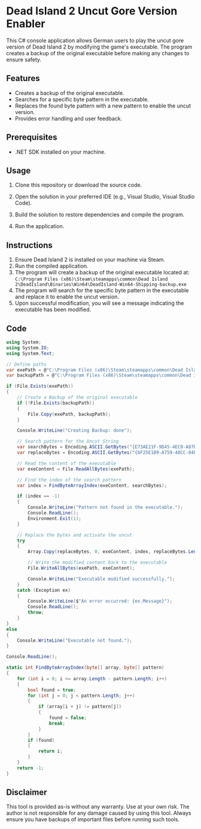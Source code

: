 ﻿# Dead Island 2 Uncut Gore Version Enabler

This C# console application allows German users to play the uncut gore version of Dead Island 2 by modifying the game's executable. The program creates a backup of the original executable before making any changes to ensure safety.

## Features

- Creates a backup of the original executable.
- Searches for a specific byte pattern in the executable.
- Replaces the found byte pattern with a new pattern to enable the uncut version.
- Provides error handling and user feedback.

## Prerequisites

- .NET SDK installed on your machine.

## Usage

1. Clone this repository or download the source code.

2. Open the solution in your preferred IDE (e.g., Visual Studio, Visual Studio Code).

3. Build the solution to restore dependencies and compile the program.

4. Run the application.

## Instructions

1. Ensure Dead Island 2 is installed on your machine via Steam.
2. Run the compiled application.
3. The program will create a backup of the original executable located at:
   `C:\Program Files (x86)\Steam\steamapps\common\Dead Island 2\DeadIsland\Binaries\Win64\DeadIsland-Win64-Shipping-backup.exe`
4. The program will search for the specific byte pattern in the executable and replace it to enable the uncut version.
5. Upon successful modification, you will see a message indicating the executable has been modified.

## Code

```csharp
using System;
using System.IO;
using System.Text;

// Define paths
var exePath = @"C:\Program Files (x86)\Steam\steamapps\common\Dead Island 2\DeadIsland\Binaries\Win64\DeadIsland-Win64-Shipping.exe";
var backupPath = @"C:\Program Files (x86)\Steam\steamapps\common\Dead Island 2\DeadIsland\Binaries\Win64\DeadIsland-Win64-Shipping-backup.exe";

if (File.Exists(exePath))
{
    // Create a Backup of the original executable
    if (!File.Exists(backupPath))
    {
        File.Copy(exePath, backupPath);
    } 

    Console.WriteLine("Creating Backup: done");

    // Search pattern for the Uncut String
    var searchBytes = Encoding.ASCII.GetBytes("{E73AE21F-9D45-4EC0-A87B-E43C95AADA74}");
    var replaceBytes = Encoding.ASCII.GetBytes("{6F25E1B9-A759-40CC-84E9-8BD415305942}");

    // Read the content of the executable
    var exeContent = File.ReadAllBytes(exePath);

    // Find the index of the search pattern
    var index = FindByteArrayIndex(exeContent, searchBytes);

    if (index == -1)
    {
        Console.WriteLine("Pattern not found in the executable.");
        Console.ReadLine();
        Environment.Exit(1);
    }

    // Replace the bytes and activate the uncut
    try
    {
        Array.Copy(replaceBytes, 0, exeContent, index, replaceBytes.Length);

        // Write the modified content back to the executable
        File.WriteAllBytes(exePath, exeContent);

        Console.WriteLine("Executable modified successfully.");
    }
    catch (Exception ex)
    {
        Console.WriteLine($"An error occurred: {ex.Message}");
        Console.ReadLine();
        throw;
    }
}
else
{
    Console.WriteLine("Executable not found.");
}

Console.ReadLine();

static int FindByteArrayIndex(byte[] array, byte[] pattern)
{
    for (int i = 0; i <= array.Length - pattern.Length; i++)
    {
        bool found = true;
        for (int j = 0; j < pattern.Length; j++)
        {
            if (array[i + j] != pattern[j])
            {
                found = false;
                break;
            }
        }
        if (found)
        {
            return i;
        }
    }
    return -1;
}
```

## Disclaimer

This tool is provided as-is without any warranty. Use at your own risk. The author is not responsible for any damage caused by using this tool. Always ensure you have backups of important files before running such tools.